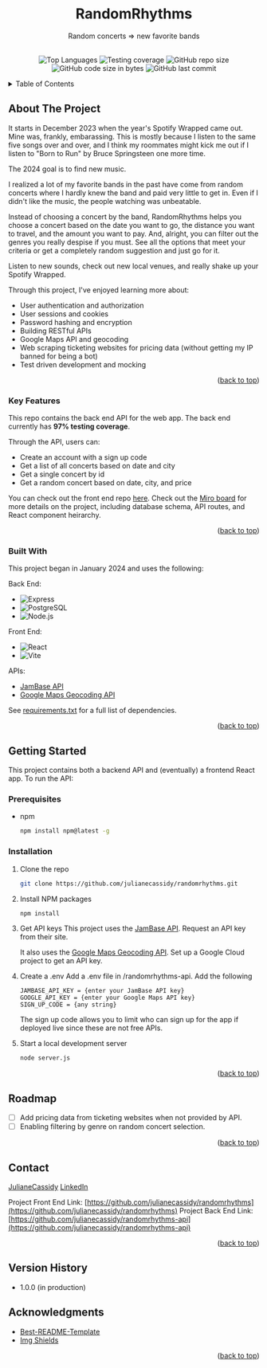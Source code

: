 <a name="readme-top"></a>
<div align="center">

  <h1 align="center">RandomRhythms</h1>

  <p align="center">
    Random concerts => new favorite bands
    <br />
    <br />
    <!-- <a href="https://julianecassidy.com/" target="_blank">Demo</a> -->
    </p>
</div>
<div align="center">

![Top Languages](https://img.shields.io/github/languages/top/julianecassidy/randomrhythms-api)
![Testing coverage](https://img.shields.io/badge/test_coverage-97%25-blue)
![GitHub repo size](https://img.shields.io/github/repo-size/julianecassidy/randomrhythms-api)
![GitHub code size in bytes](https://img.shields.io/github/languages/code-size/julianecassidy/randomrhythms-api)
![GitHub last commit](https://img.shields.io/github/last-commit/julianecassidy/randomrhythms-api)
<!-- ![GitHub](https://img.shields.io/github/license/julianecassidy/randomrhythms-api) -->

</div>

<!-- TABLE OF CONTENTS -->
<details>
  <summary>Table of Contents</summary>
  <ol>
    <li>
      <a href="#about-the-project">About The Project</a>
      <ul>
         <!-- <li><a href="#screenshots">Screenshots</a></li> -->
        <li><a href="#key-features">Key Features</a></li>
        <li><a href="#built-with">Built With</a></li>
      </ul>
    </li>
    <li>
      <a href="#getting-started">Getting Started</a>
    </li>
    <li><a href="#usage">Usage</a></li>
    <li><a href="#roadmap">Roadmap</a></li>
    <li><a href="#contributing">Contributing</a></li>
    <!-- <li><a href="#license">License</a></li> -->
    <li><a href="#contact">Contact</a></li>
    <li><a href="#acknowledgments">Acknowledgments</a></li>
  </ol>
</details>

<!-- ABOUT THE PROJECT -->

## About The Project

It starts in December 2023 when the year's Spotify Wrapped came out. Mine was, frankly, embarassing. This is mostly because I listen to the same five songs over and over, and I think my roommates might kick me out if I listen to "Born to Run" by Bruce Springsteen one more time.

The 2024 goal is to find new music.

I realized a lot of my favorite bands in the past have come from random concerts where I hardly knew the band and paid very little to get in. Even if I didn't like the music, the people watching was unbeatable.

Instead of choosing a concert by the band, RandomRhythms helps you choose a concert based on the date you want to go, the distance you want to travel, and the amount you want to pay. And, alright, you can filter out the genres you really despise if you must. See all the options that meet your criteria or get a completely random suggestion and just go for it.

Listen to new sounds, check out new local venues, and really shake up your Spotify Wrapped.

Through this project, I've enjoyed learning more about:

- User authentication and authorization
- User sessions and cookies
- Password hashing and encryption
- Building RESTful APIs
- Google Maps API and geocoding
- Web scraping ticketing websites for pricing data (without getting my IP banned for being a bot)
- Test driven development and mocking

<p align="right">(<a href="#readme-top">back to top</a>)</p>

<!-- ### Screenshots

<p>
  <img src="static/images/screenshots/timeline.png" alt="Logged In Timeline">
  <br>
  <em>Logged-In Timeline</em>
</p>

<p>
  <img src="static/images/screenshots/profile.png" alt="User Profile Page">
  <br>
  <em>User Profile Page</em>
</p>

<p>
  <img src="static/images/screenshots/followers.png" alt="Followers Listing Page">
  <br>
  <em>Followers Listing Page</em>
</p>

<p align="right">(<a href="#readme-top">back to top</a>)</p> -->

### Key Features

This repo contains the back end API for the web app. The back end currently has **97% testing coverage**.

Through the API, users can:

- Create an account with a sign up code
- Get a list of all concerts based on date and city
- Get a single concert by id
- Get a random concert based on date, city, and price

You can check out the front end repo [here](https://github.com/julianecassidy/randomrhythms-api). Check out the [Miro board](https://miro.com/app/board/uXjVNCfgqA8=/) for more details on the project, including database schema, API routes, and React component heirarchy.

<p align="right">(<a href="#readme-top">back to top</a>)</p>

### Built With

This project began in January 2024 and uses the following:

Back End:
- ![Express][Express]
- ![PostgreSQL][PostgreSQL]
- ![Node.js][Node.js]

Front End:
- ![React][React]
- ![Vite][Vite]

APIs:
- [JamBase API](https://apidocs.jambase.com/)
- [Google Maps Geocoding API](https://developers.google.com/maps/documentation/geocoding/overview)

See [requirements.txt](https://github.com/julianecassidy/randomrhythms-api/blob/master/requirements.txt) for a full list of dependencies.

<p align="right">(<a href="#readme-top">back to top</a>)</p>

<!-- GETTING STARTED -->

## Getting Started

This project contains both a backend API and (eventually) a frontend React app. To run the API:

### Prerequisites

* npm
  ```sh
  npm install npm@latest -g

### Installation

1. Clone the repo
   ```sh
   git clone https://github.com/julianecassidy/randomrhythms.git
   ```
2. Install NPM packages
   ```sh
   npm install
   ```
3. Get API keys
    This project uses the [JamBase API](https://apidocs.jambase.com/). Request an API key from their site.

    It also uses the [Google Maps Geocoding API](https://developers.google.com/maps/documentation/geocoding/overview). Set up a Google Cloud project to get an API key.
4. Create a .env
    Add a .env file in /randomrhythms-api.
    Add the following
    ```
    JAMBASE_API_KEY = {enter your JamBase API key}
    GOOGLE_API_KEY = {enter your Google Maps API key}
    SIGN_UP_CODE = {any string}
    ```

    The sign up code allows you to limit who can sign up for the app if deployed live since these are not free APIs.
5. Start a local development server
    ```sh
    node server.js
    ```

<p align="right">(<a href="#readme-top">back to top</a>)</p>

<!-- ROADMAP -->

## Roadmap

- [ ] Add pricing data from ticketing websites when not provided by API.
- [ ] Enabling filtering by genre on random concert selection.

<p align="right">(<a href="#readme-top">back to top</a>)</p>

<!-- CONTRIBUTING -->

<!-- LICENSE -->


<!-- CONTACT -->

## Contact

[JulianeCassidy](https://julianecassidy.com)
[LinkedIn](https://www.linkedin.com/in/julianemcassidy/)

Project Front End Link: [https://github.com/julianecassidy/randomrhythms](https://github.com/julianecassidy/randomrhythms)
Project Back End Link: [https://github.com/julianecassidy/randomrhythms-api](https://github.com/julianecassidy/randomrhythms-api)


<p align="right">(<a href="#readme-top">back to top</a>)</p>

<!-- VERSION HISTORY -->

## Version History
- 1.0.0 (in production)

<!-- ACKNOWLEDGMENTS -->

## Acknowledgments

- [Best-README-Template](https://github.com/othneildrew/Best-README-Template)
- [Img Shields](https://shields.io)

<p align="right">(<a href="#readme-top">back to top</a>)</p>

<!-- TECHNOLOGY BADGES -->


[React]: https://img.shields.io/badge/React-61DAFB?logo=react&logoColor=white
[Vite]: https://img.shields.io/badge/Vite-61a5ff?logo=vite&logoColor=black
[Express]: https://img.shields.io/badge/Express-000000?logo=express&logoColor=white
[Node.js]: https://img.shields.io/badge/Node.js-339933?logo=node.js&logoColor=white
[PostgreSQL]: https://img.shields.io/badge/PostgreSQL-4169E1?logo=postgresql&logoColor=white



